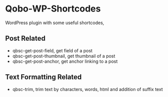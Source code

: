 Qobo-WP-Shortcodes
==================

WordPress plugin with some useful shortcodes,

## Post Related
- qbsc-get-post-field, get field of a post
- qbsc-get-post-thumbnail, get thumbnail of a post
- qbsc-get-post-anchor, get anchor linking to a post

## Text Formatting Related
- qbsc-trim, trim text by characters, words, html and addition of suffix text
